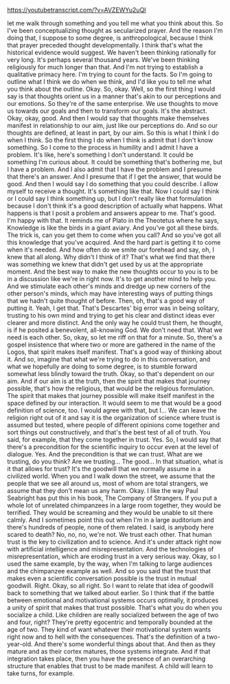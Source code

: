 https://youtubetranscript.com/?v=AVZEWYu2uQI

 let me walk through something and you tell me what you think about this. So I've been conceptualizing thought as secularized prayer. And the reason I'm doing that, I suppose to some degree, is anthropological, because I think that prayer preceded thought developmentally. I think that's what the historical evidence would suggest. We haven't been thinking rationally for very long. It's perhaps several thousand years. We've been thinking religiously for much longer than that. And I'm not trying to establish a qualitative primacy here. I'm trying to count for the facts. So I'm going to outline what I think we do when we think, and I'd like you to tell me what you think about the outline. Okay. So, okay. Well, so the first thing I would say is that thoughts orient us in a manner that's akin to our perceptions and our emotions. So they're of the same enterprise. We use thoughts to move us towards our goals and then to transform our goals. It's the abstract. Okay, okay, good. And then I would say that thoughts make themselves manifest in relationship to our aim, just like our perceptions do. And so our thoughts are defined, at least in part, by our aim. So this is what I think I do when I think. So the first thing I do when I think is admit that I don't know something. So I come to the process in humility and I admit I have a problem. It's like, here's something I don't understand. It could be something I'm curious about. It could be something that's bothering me, but I have a problem. And I also admit that I have the problem and I presume that there's an answer. And I presume that if I get the answer, that would be good. And then I would say I do something that you could describe. I allow myself to receive a thought. It's something like that. Now I could say I think or I could say I think something up, but I don't really like that formulation because I don't think it's a good description of actually what happens. What happens is that I posit a problem and answers appear to me. That's good. I'm happy with that. It reminds me of Plato in the Theotetus where he says, Knowledge is like the birds in a giant aviary. And you've got all these birds. The trick is, can you get them to come when you call? And so you've got all this knowledge that you've acquired. And the hard part is getting it to come when it's needed. And how often do we smite our forehead and say, oh, I knew that all along. Why didn't I think of it? That's what we find that there was something we knew that didn't get used by us at the appropriate moment. And the best way to make the new thoughts occur to you is to be in a discussion like we're in right now. It's to get another mind to help you. And we stimulate each other's minds and dredge up new corners of the other person's minds, which may have interesting ways of putting things that we hadn't quite thought of before. Then, oh, that's a good way of putting it. Yeah, I get that. That's Descartes' big error was in being solitary, trusting to his own mind and trying to get his clear and distinct ideas ever clearer and more distinct. And the only way he could trust them, he thought, is if he posited a benevolent, all-knowing God. We don't need that. What we need is each other. So, okay, so let me riff on that for a minute. So, there's a gospel insistence that where two or more are gathered in the name of the Logos, that spirit makes itself manifest. That's a good way of thinking about it. And so, imagine that what we're trying to do in this conversation, and what we hopefully are doing to some degree, is to stumble forward somewhat less blindly toward the truth. Okay, so that's dependent on our aim. And if our aim is at the truth, then the spirit that makes that journey possible, that's how the religious, that would be the religious formulation. The spirit that makes that journey possible will make itself manifest in the space defined by our interaction. It would seem to me that would be a good definition of science, too. I would agree with that, but I... We can leave the religion right out of it and say it is the organization of science where trust is assumed but tested, where people of different opinions come together and sort things out constructively, and that's the best test of all of truth. You said, for example, that they come together in trust. Yes. So, I would say that there's a precondition for the scientific inquiry to occur even at the level of dialogue. Yes. And the precondition is that we can trust. What are we trusting, do you think? Are we trusting... The good... In that situation, what is it that allows for trust? It's the goodwill that we normally assume in a civilized world. When you and I walk down the street, we assume that the people that we see all around us, most of whom are total strangers, we assume that they don't mean us any harm. Okay. I like the way Paul Seabright has put this in his book, The Company of Strangers. If you put a whole lot of unrelated chimpanzees in a large room together, they would be terrified. They would be screaming and they would be unable to sit there calmly. And I sometimes point this out when I'm in a large auditorium and there's hundreds of people, none of them related. I said, is anybody here scared to death? No, no, no, we're not. We trust each other. That human trust is the key to civilization and to science. And it's under attack right now with artificial intelligence and misrepresentation. And the technologies of misrepresentation, which are eroding trust in a very serious way. Okay, so I used the same example, by the way, when I'm talking to large audiences and the chimpanzee example as well. And so you said that the trust that makes even a scientific conversation possible is the trust in mutual goodwill. Right. Okay, so all right. So I want to relate that idea of goodwill back to something that we talked about earlier. So I think that if the battle between emotional and motivational systems occurs optimally, it produces a unity of spirit that makes that trust possible. That's what you do when you socialize a child. Like children are really socialized between the age of two and four, right? They're pretty egocentric and temporally bounded at the age of two. They kind of want whatever their motivational system wants right now and to hell with the consequences. That's the definition of a two-year-old. And there's some wonderful things about that. And then as they mature and as their cortex matures, those systems integrate. And if that integration takes place, then you have the presence of an overarching structure that enables that trust to be made manifest. A child will learn to take turns, for example.